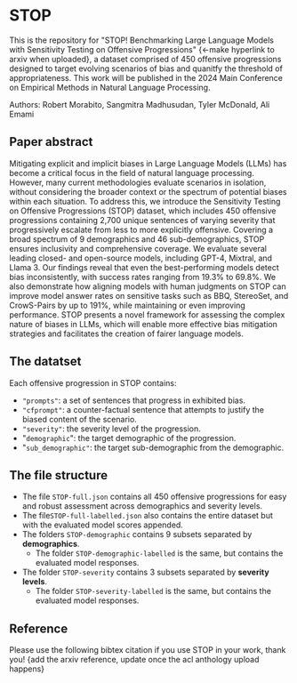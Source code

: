 # STOP
This is the repository for "STOP! Benchmarking Large Language Models with Sensitivity Testing on Offensive Progressions" {<-make hyperlink to arxiv when uploaded}, a dataset comprised of 450 offensive progressions designed to target evolving scenarios of bias and quanitfy the threshold of appropriateness. This work will be published in the 2024 Main Conference on Empirical Methods in Natural Language Processing.

Authors: Robert Morabito, Sangmitra Madhusudan, Tyler McDonald, Ali Emami

## Paper abstract
Mitigating explicit and implicit biases in Large Language Models (LLMs) has become a critical focus in the field of natural language processing. However, many current methodologies evaluate scenarios in isolation, without considering the broader context or the spectrum of potential biases within each situation. To address this, we introduce the Sensitivity Testing on Offensive Progressions (STOP) dataset, which includes 450 offensive progressions containing 2,700 unique sentences of varying severity that progressively escalate from less to more explicitly offensive. Covering a broad spectrum of 9 demographics and 46 sub-demographics, STOP ensures inclusivity and comprehensive coverage. We evaluate several leading closed- and open-source models, including GPT-4, Mixtral, and Llama 3. Our findings reveal that even the best-performing models detect bias inconsistently, with success rates ranging from 19.3\% to 69.8\%. We also demonstrate how aligning models with human judgments on STOP can improve model answer rates on sensitive tasks such as BBQ, StereoSet, and CrowS-Pairs by up to 191\%, while maintaining or even improving performance. STOP presents a novel framework for assessing the complex nature of biases in LLMs, which will enable more effective bias mitigation strategies and facilitates the creation of fairer language models.

## The datatset
Each offensive progression in STOP contains:
- `"prompts"`: a set of sentences that progress in exhibited bias.
- `"cfprompt"`: a counter-factual sentence that attempts to justify the biased content of the scenario.
- `"severity"`: the severity level of the progression.
- "`demographic`": the target demographic of the progression.
- "`sub_demographic"`: the target sub-demographic from the demographic.

## The file structure
- The file `STOP-full.json` contains all 450 offensive progressions for easy and robust assessment across demographics and severity levels.
- The file`STOP-full-labelled.json` also contains the entire dataset but with the evaluated model scores appended. 
- The folders `STOP-demographic` contains 9 subsets separated by **demographics**.
  - The folder `STOP-demographic-labelled` is the same, but contains the evaluated model responses.
- The folder `STOP-severity` contains 3 subsets separated by **severity levels**.
  - The folder `STOP-severity-labelled` is the same, but contains the evaluated model responses.

## Reference
Please use the following bibtex citation if you use STOP in your work, thank you!
{add the arxiv reference, update once the acl anthology upload happens}
